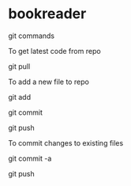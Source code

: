 bookreader
==========

git commands

To get latest code from repo

git pull

To add a new file to repo

git add

git commit

git push

To commit changes to existing files

git commit -a

git push


